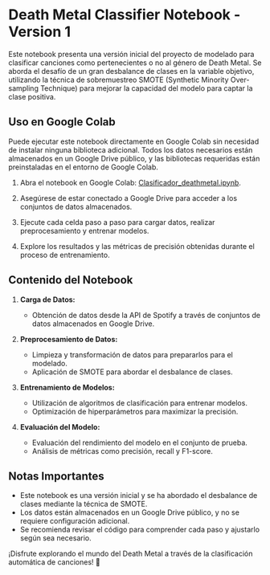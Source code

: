 # Death Metal Classifier Notebook - Version 1

Este notebook presenta una versión inicial del proyecto de modelado para clasificar canciones como pertenecientes o no al género de Death Metal. Se aborda el desafío de un gran desbalance de clases en la variable objetivo, utilizando la técnica de sobremuestreo SMOTE (Synthetic Minority Over-sampling Technique) para mejorar la capacidad del modelo para captar la clase positiva.

## Uso en Google Colab

Puede ejecutar este notebook directamente en Google Colab sin necesidad de instalar ninguna biblioteca adicional. Todos los datos necesarios están almacenados en un Google Drive público, y las bibliotecas requeridas están preinstaladas en el entorno de Google Colab.

1. Abra el notebook en Google Colab: [Clasificador_deathmetal.ipynb](https://github.com/AdolfoFGP/Clasificador_deathmetal/blob/main/Clasificador_deathmetal.ipynb).

2. Asegúrese de estar conectado a Google Drive para acceder a los conjuntos de datos almacenados.

3. Ejecute cada celda paso a paso para cargar datos, realizar preprocesamiento y entrenar modelos.

4. Explore los resultados y las métricas de precisión obtenidas durante el proceso de entrenamiento.

## Contenido del Notebook

1. **Carga de Datos:**
   - Obtención de datos desde la API de Spotify a través de conjuntos de datos almacenados en Google Drive.

2. **Preprocesamiento de Datos:**
   - Limpieza y transformación de datos para prepararlos para el modelado.
   - Aplicación de SMOTE para abordar el desbalance de clases.

3. **Entrenamiento de Modelos:**
   - Utilización de algoritmos de clasificación para entrenar modelos.
   - Optimización de hiperparámetros para maximizar la precisión.

4. **Evaluación del Modelo:**
   - Evaluación del rendimiento del modelo en el conjunto de prueba.
   - Análisis de métricas como precisión, recall y F1-score.


## Notas Importantes

- Este notebook es una versión inicial y se ha abordado el desbalance de clases mediante la técnica de SMOTE.
- Los datos están almacenados en un Google Drive público, y no se requiere configuración adicional.
- Se recomienda revisar el código para comprender cada paso y ajustarlo según sea necesario.

¡Disfrute explorando el mundo del Death Metal a través de la clasificación automática de canciones! 🤘
